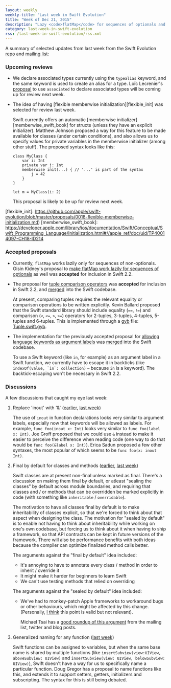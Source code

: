```yaml
---
layout: weekly
weekly-title: "Last week in Swift Evolution"
title: "Week of Dec 21, 2015"
description: "Lazy <code>flatMap</code> for sequences of optionals and tuple comparison operators passed review. Coming up next week for review: <code>associated</code> and <code>memberwise init</code>." 
category: last-week-in-swift-evolution
rss: /last-week-in-swift-evolution/rss.xml
---
```


A summary of selected updates from last week from the Swift Evolution
[repo](https://github.com/apple/swift-evolution) and [mailing
list](https://lists.swift.org/pipermail/swift-evolution/):

### Upcoming reviews

  - We declare associated types currently using the `typealias` keyword,
    and the same keyword is used to create an alias for a type. Loïc
    Lecrenier's [proposal][associated] to use `associated` to declare
    associated types will be coming up for review next week.

  - The idea of having [flexible memberwise
    initialization][flexible_init] was selected for review last week.

    Swift currently offers an automatic [memberwise
    initializer][memberwise_swift_book] for structs (unless they
    have an explicit initializer).
    Matthew Johnson proposed a way for this feature to be made available
    for classes (under certain conditions), and also allows us to
    specify values for private variables in the memberwise initializer
    (among other stuff). The proposed syntax looks like this:

        class MyClass {
            var i: Int
            private var j: Int
            memberwise init(...) { // '...' is part of the syntax
                j = 42
            }
        }

        let m = MyClass(i: 2)

    This proposal is likely to be up for review next week.

[associated]: https://github.com/apple/swift-evolution/blob/master/proposals/0011-replace-typealias-associated.md
[flexible_init]: https://github.com/apple/swift-evolution/blob/master/proposals/0018-flexible-memberwise-initialization.md)
[memberwise_swift_book]: https://developer.apple.com/library/ios/documentation/Swift/Conceptual/Swift_Programming_Language/Initialization.html#//apple_ref/doc/uid/TP40014097-CH18-ID214

### Accepted proposals

  - Currently, `flatMap` works lazily only for sequences of
    non-optionals. Oisin Kidney's proposal to [make flatMap work lazily
    for sequences of optionals][lazy_flatmap] as well was **accepted**
    for inclusion in Swift 2.2.

  - The proposal for [tuple comparison operators][tuple_comparison] was
    **accepted** for inclusion in Swift 2.2, and
    [merged](https://github.com/apple/swift/pull/408) into the Swift
    codebase.

    At present, comparing tuples requires the relevant equality or
    comparison operations to be written explicitly. Kevin Ballard
    proposed that the Swift standard library should include equality
    (`==`, `!=`) and comparison (`<`, `<=`, `>`, `>=`) operators for
    2-tuples, 3-tuples, 4-tuples, 5-tuples and 6-tuples. This is
    implemented through a [gyb][] file: [Tuple.swift.gyb](https://github.com/apple/swift/blob/3576996543e122637437a17c79d10bee81323a79/stdlib/public/core/Tuple.swift.gyb).

  - The implementation for the previously accepted proposal for
    [allowing language keywords as argument labels][keyword_as_label]
    was
    [merged](https://github.com/apple/swift/commit/c8dd8d066132683aa32c2a5740b291d057937367)
    into the Swift codebase.

    To use a Swift keyword (like `in`, for example) as an argument label
    in a Swift function, we currently have to escape it in backticks
    (like ``indexOf(value, `in`: collection)`` &ndash; because `in` is a
    keyword). The backtick-escaping won't be necessary in Swift 2.2.

[keyword_as_label]: https://github.com/apple/swift-evolution/blob/master/proposals/0001-keywords-as-argument-labels.md
[lazy_flatmap]: https://github.com/apple/swift-evolution/blob/master/proposals/0008-lazy-flatmap-for-optionals.md
[tuple_comparison]: https://github.com/apple/swift-evolution/blob/master/proposals/0015-tuple-comparison-operators.md 
[gyb]: https://lists.swift.org/pipermail/swift-users/Week-of-Mon-20151207/000226.html

### Discussions

A few discussions that caught my eye last week:

 1. <a name="inout"></a>
    Replace 'inout' with '&'
    ([earlier](https://lists.swift.org/pipermail/swift-evolution/Week-of-Mon-20151214/003483.html),
    [last week](https://lists.swift.org/pipermail/swift-evolution/Week-of-Mon-20151221/003862.html))
 
    The use of `inout` in function declarations looks very similar to
    argument labels, especially now that keywords will be allowed as
    labels. For example, `func foo(inout x: Int)` looks very similar to
    `func foo(label x: Int)`. Joe Groff proposed that we could use `&`
    instead to make it easier to perceive the difference when reading
    code (one way to do that would be `func foo(&label x: Int)`). Erica
    Sadun proposed a few other syntaxes, the most popular of which seems
    to be `func foo(x: inout Int)`.

 2. <a name="final-by-default"></a>
    Final by default for classes and methods
    ([earlier](https://lists.swift.org/pipermail/swift-evolution/Week-of-Mon-20151207/000871.html),
    [last week](https://lists.swift.org/pipermail/swift-evolution/Week-of-Mon-20151221/003815.html))
 
    Swift classes are at present non-final unless marked as final.
    There's a discussion on making them final by default, or atleast
    "sealing the classes" by default across module boundaries, and
    requiring that classes and / or methods that can be overridden be
    marked explicitly in code (with something like `inheritable` /
    `overridable`).

    The motivation to have all classes final by default is to make
    inheritability of classes explicit, so that we're forced to think
    about that aspect when designing the class. The motivation for
    "sealed by default" is to enable not having to think about
    inheritability while working on one's own codebase, but forcing us
    to think about it when having to ship a framework, so that API
    contracts can be kept in future versions of the framework. There
    will also be performance benefits with both ideas because the
    compiler can optimize finalized method calls better.

    The arguments against the "final by default" idea included:

      - It's annoying to have to annotate every class / method in order
        to inherit / override it
      - It might make it harder for beginners to learn Swift
      - We can't use testing methods that relied on overriding

    The arguments against the "sealed by default" idea included:

      - We've had to monkey-patch Apple frameworks to workaround bugs or
        other behaviours, which might be affected by this change.
        (Personally, [I
        think](https://twitter.com/roopeshchander/status/679177591752757249)
        this point is valid but not relevant).

        Michael Tsai has a [good roundup of this
        argument](http://mjtsai.com/blog/2015/12/21/swift-proposal-for-default-final/)
        from the mailing list, twitter and blog posts.

 3. <a name="naming-functions"></a>
    Generalized naming for any function
    ([last week](https://lists.swift.org/pipermail/swift-evolution/Week-of-Mon-20151221/004555.html))

    Swift functions can be assigned to variables, but when the same base
    name is shared by multiple functions (like
    `insertSubview(view:UIView, aboveSubview: UIView)` and
    `insertSubview(view: UIView, belowSubview: UIView)`), Swift doesn't
    have a way for us to specifically name a particular function. Doug
    Gregor has a proposal to name functions like this, and extends it to
    support setters, getters, initializers and subscripting. The syntax
    for this is still being debated.

